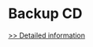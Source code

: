 # Backup CD
[>> Detailed information](https://secure.shareit.com/shareit/product.html?productid=300487459&affiliateid=200057808)